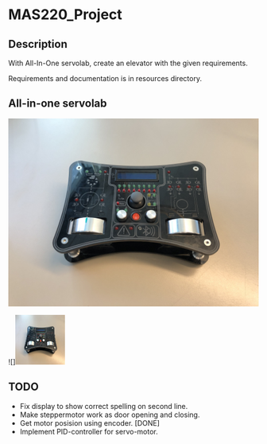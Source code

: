 # MAS220_Project

## Description
With All-In-One servolab, create an elevator with the given requirements. 

Requirements and documentation is in resources directory.

## All-in-one servolab
![](https://github.com/martinmaeland/MAS220_Project/blob/master/media/servolab.jpg)

![]<img src="https://github.com/martinmaeland/MAS220_Project/blob/master/media/servolab.jpg" alt="alt text" width="100" height="100">

## TODO
- Fix display to show correct spelling on second line.
- Make steppermotor work as door opening and closing.
- Get motor posision using encoder. [DONE]
- Implement PID-controller for servo-motor.

